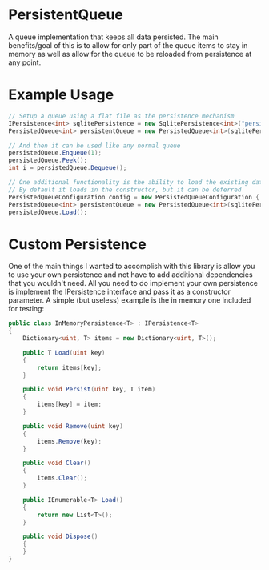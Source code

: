 # PersistentQueue
A queue implementation that keeps all data persisted. The main benefits/goal of this is to allow for only part of the queue items to stay in memory as well as allow for the queue to be reloaded from persistence at any point.

# Example Usage
```c#
// Setup a queue using a flat file as the persistence mechanism
IPersistence<int> sqlitePersistence = new SqlitePersistence<int>("persist.db");
PersistedQueue<int> persistentQueue = new PersistedQueue<int>(sqlitePersistence);

// And then it can be used like any normal queue
persistedQueue.Enqueue(1);
persistedQueue.Peek();
int i = persistedQueue.Dequeue();

// One additional functionality is the ability to load the existing data from persistence
// By default it loads in the constructor, but it can be deferred
PersistedQueueConfiguration config = new PersistedQueueConfiguration { DeferLoad = true };
PersistedQueue<int> persistentQueue = new PersistedQueue<int>(sqlitePersistence, config);
persistedQueue.Load();
```

# Custom Persistence
One of the main things I wanted to accomplish with this library is allow you to use your own persistence and not have to add additional dependencies that you wouldn't need. All you need to do implement your own persistence is implement the IPersistence interface and pass it as a constructor parameter.
A simple (but useless) example is the in memory one included for testing:
```c#
public class InMemoryPersistence<T> : IPersistence<T>
{
    Dictionary<uint, T> items = new Dictionary<uint, T>();

    public T Load(uint key)
    {
        return items[key];
    }

    public void Persist(uint key, T item)
    {
        items[key] = item;
    }

    public void Remove(uint key)
    {
        items.Remove(key);
    }

    public void Clear()
    {
        items.Clear();
    }

    public IEnumerable<T> Load()
    {
        return new List<T>();
    }

    public void Dispose()
    {
    }
}
```
